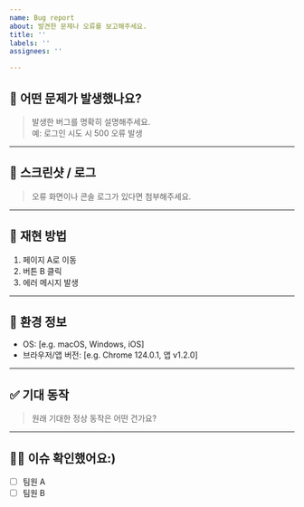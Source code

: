 ```yaml
---
name: Bug report
about: 발견한 문제나 오류를 보고해주세요.
title: ''
labels: ''
assignees: ''

---
```


## 🐛 어떤 문제가 발생했나요?
> 발생한 버그를 명확히 설명해주세요.  
> 예: 로그인 시도 시 500 오류 발생

---

## 📸 스크린샷 / 로그
> 오류 화면이나 콘솔 로그가 있다면 첨부해주세요.

---

## 🧪 재현 방법
1. 페이지 A로 이동
2. 버튼 B 클릭
3. 에러 메시지 발생

---

## 📱 환경 정보
- OS: [e.g. macOS, Windows, iOS]
- 브라우저/앱 버전: [e.g. Chrome 124.0.1, 앱 v1.2.0]

---

## ✅ 기대 동작
> 원래 기대한 정상 동작은 어떤 건가요?

---

## 🙇‍♀️ 이슈 확인했어요:)
- [ ] 팀원 A
- [ ] 팀원 B
